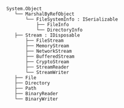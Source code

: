	
	System.Object
	   └── MarshalByRefObject
	       └── FileSystemInfo : ISerializable
	           ├── FileInfo
	           └── DirectoryInfo   
	   ├── Stream : IDisposable
	       ├── FileStream
	       ├── MemoryStream
	       ├── NetworkStream
	       ├── BufferedStream
	       ├── CryptoStream
	       ├── StreamReader
	       └── StreamWriter
	   ├── File
	   ├── Directory
	   ├── Path
	   ├── BinaryReader
	   └── BinaryWriter

